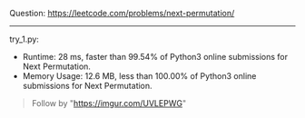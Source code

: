 Question: https://leetcode.com/problems/next-permutation/

---

try_1.py:
* Runtime: 28 ms, faster than 99.54% of Python3 online submissions for Next Permutation.
* Memory Usage: 12.6 MB, less than 100.00% of Python3 online submissions for Next Permutation.

> Follow by "https://imgur.com/UVLEPWG"
